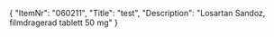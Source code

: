 {
  "ItemNr": "060211",
  "Title": "test",
  "Description": "Losartan Sandoz, filmdragerad tablett 50 mg"
}